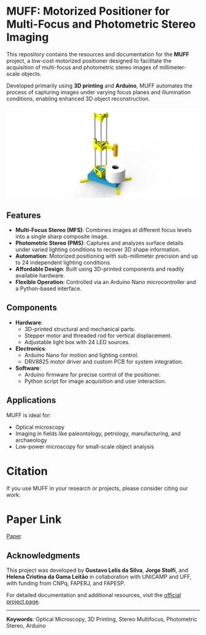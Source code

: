 # MUFF: Motorized Positioner for Multi-Focus and Photometric Stereo Imaging

This repository contains the resources and documentation for the **MUFF** project, a low-cost motorized positioner designed to facilitate the acquisition of multi-focus and photometric stereo images of millimeter-scale objects. 

Developed primarily using **3D printing** and **Arduino**, MUFF automates the process of capturing images under varying focus planes and illumination conditions, enabling enhanced 3D object reconstruction.


![Automated Positioner](imgs/MUFF.png)

## Features
- **Multi-Focus Stereo (MFS)**: Combines images at different focus levels into a single sharp composite image.
- **Photometric Stereo (PMS)**: Captures and analyzes surface details under varied lighting conditions to recover 3D shape information.
- **Automation**: Motorized positioning with sub-millimeter precision and up to 24 independent lighting conditions.
- **Affordable Design**: Built using 3D-printed components and readily available hardware.
- **Flexible Operation**: Controlled via an Arduino Nano microcontroller and a Python-based interface.

## Components
- **Hardware**: 
  - 3D-printed structural and mechanical parts.
  - Stepper motor and threaded rod for vertical displacement.
  - Adjustable light box with 24 LED sources.
- **Electronics**:
  - Arduino Nano for motion and lighting control.
  - DRV8825 motor driver and custom PCB for system integration.
- **Software**:
  - Arduino firmware for precise control of the positioner.
  - Python script for image acquisition and user interaction.

## Applications
MUFF is ideal for:
- Optical microscopy
- Imaging in fields like paleontology, petrology, manufacturing, and archaeology
- Low-power microscopy for small-scale object analysis



# Citation
If you use MUFF in your research or projects, please consider citing our work:

# Paper Link
[Paper](https://www.researchgate.net/publication/358866260_MUFF_A_Low-cost_Motorized_Positioner_Developed_by_Additive_Manufacturing_to_Obtain_Multi-focus_Images)

## Acknowledgments
This project was developed by **Gustavo Lelis da Silva**, **Jorge Stolfi**, and **Helena Cristina da Gama Leitão** in collaboration with UNICAMP and UFF, with funding from CNPq, FAPERJ, and FAPESP.

For detailed documentation and additional resources, visit the [official project page](http://www.ic.uff.br/~hcgl/Muff-index.html).



---

**Keywords**: Optical Microscopy, 3D Printing, Stereo Multifocus, Photometric Stereo, Arduino
